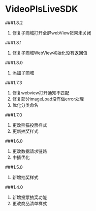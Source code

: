 # VideoPlsLiveSDK
###1.8.2
1. 修复子商城打开全屏webView货架未关闭

###1.8.1
1. 修复子商城WebView初始化没有返回值

###1.8.0
1. 添加子商城

###1.7.3
1. 修复webview打开通知不匹配
2. 修复部分imageLoad没有做error处理
3. 优化分类命名

###1.7.0
1. 更改熊猫投票样式
2. 更新抽奖样式

###1.6.0
1. 更改数据请求链路
2. 中插优化

###1.5.0
1. 新增抽奖样式


###1.4.0
1. 新增投票抽奖功能
2. 更改商品清单样式
